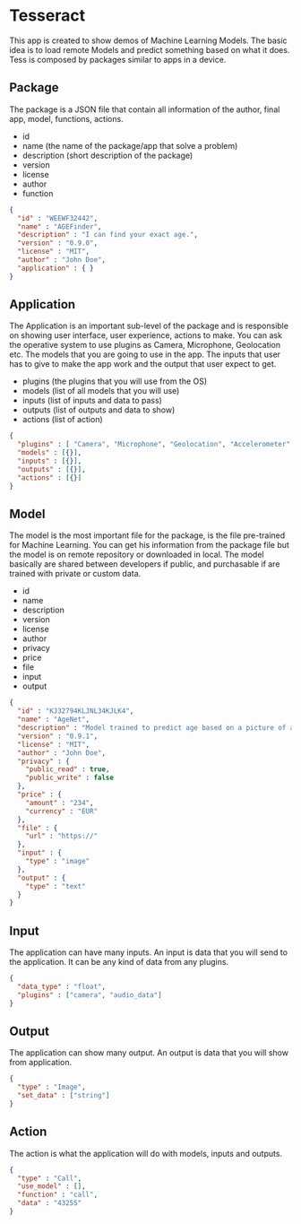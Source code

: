 # Tesseract

This app is created to show demos of Machine Learning Models. The basic idea is to load remote Models and predict something based on what it does. Tess is composed by packages similar to apps in a device.

## Package
The package is a JSON file that contain all information of the author, final app, model, functions, actions.

- id
- name (the name of the package/app that solve a problem)
- description (short description of the package)
- version
- license
- author
- function

```JSON
{
  "id" : "WEEWF32442",
  "name" : "AGEFinder",
  "description" : "I can find your exact age.",
  "version" : "0.9.0",
  "license" : "MIT",
  "author" : "John Doe",
  "application" : { }
}
```

## Application
The Application is an important sub-level of the package and is responsible on showing user interface, user experience, actions to make.
You can ask the operative system to use plugins as Camera, Microphone, Geolocation etc. The models that you are going to use in the app. The inputs that user has to give to make the app work and the output that user expect to get.

- plugins (the plugins that you will use from the OS)
- models (list of all models that you will use)
- inputs (list of inputs and data to pass)
- outputs (list of outputs and data to show)
- actions (list of action)

```JSON
{
  "plugins" : [ "Camera", "Microphone", "Geolocation", "Accelerometer" ],
  "models" : [{}],
  "inputs" : [{}],
  "outputs" : [{}],
  "actions" : [{}]
}
```

## Model
The model is the most important file for the package, is the file pre-trained for Machine Learning. You can get his information from the package file but the model is on remote repository or downloaded in local. The model basically are shared between developers if public, and purchasable if are trained with private or custom data.

- id
- name
- description
- version
- license
- author
- privacy
- price
- file
- input
- output

```JSON
{
  "id" : "KJ32794KLJNL34KJLK4",
  "name" : "AgeNet",
  "description" : "Model trained to predict age based on a picture of a face.",
  "version" : "0.9.1",
  "license" : "MIT",
  "author" : "John Doe",
  "privacy" : {
    "public_read" : true,
    "public_write" : false
  },
  "price" : {
    "amount" : "234",
    "currency" : "EUR"
  },
  "file" : {
    "url" : "https://"
  },
  "input" : {
    "type" : "image"
  },
  "output" : {
    "type" : "text"
  }
}
```

## Input
The application can have many inputs. An input is data that you will send to the application. It can be any kind of data from any plugins.

```JSON
{
  "data_type" : "float",
  "plugins" : ["camera", "audio_data"]
}
```

## Output
The application can show many output. An output is data that you will show from application.

```JSON
{
  "type" : "Image",
  "set_data" : ["string"]
}
```

## Action
The action is what the application will do with models, inputs and outputs.

```JSON
{
  "type" : "Call",
  "use_model" : [],
  "function" : "call",
  "data" : "43255"
}
```
